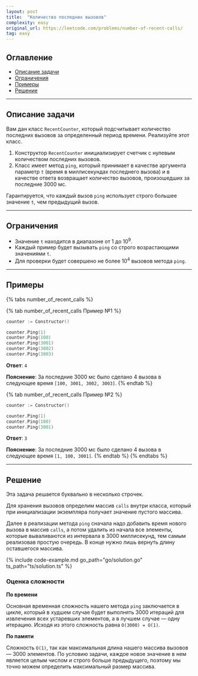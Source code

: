 ```yaml
---
layout: post
title:  "Количество последних вызовов"
complexity: easy
original_url: https://leetcode.com/problems/number-of-recent-calls/
tag: easy
---
```


## Оглавление

- [Описание задачи](#описание-задачи)
- [Ограничения](#ограничения)
- [Примеры](#примеры)
- [Решение](#решение)

---

## Описание задачи

Вам дан класс `RecentCounter`, который подсчитывает количество последних вызовов за определенный период времени.
Реализуйте этот класс.

1. Конструктор `RecentCounter` инициализирует счетчик с нулевым количеством последних вызовов. 
2. Класс имеет метод `ping`, который принимает в качестве аргумента параметр `t` (время в миллисекундах последнего
вызова) и в качестве ответа возвращает количество вызовов, произошедших за последние 3000 мс.

Гарантируется, что каждый вызов `ping` использует строго большее значение `t`, чем предыдущий вызов.

---

## Ограничения

- Значение `t` находится в диапазоне от 1 до 10<sup>9</sup>.
- Каждый пример будет вызывать `ping` со строго возрастающими значениями `t`.
- Для проверки будет совершено не более 10<sup>4</sup> вызовов метода `ping`.

---

## Примеры

{% tabs number_of_recent_calls %}

{% tab number_of_recent_calls Пример №1 %}
```go
counter := Constructor()

counter.Ping(1)
counter.Ping(100)
counter.Ping(3001)
counter.Ping(3002)
counter.Ping(3003)
```

**Ответ**: `4`

**Пояснение**: За последние 3000 мс было сделано 4 вызова в следующее время `[100, 3001, 3002, 3003]`.
{% endtab %}

{% tab number_of_recent_calls Пример №2 %}
```go
counter := Constructor()

counter.Ping(1)
counter.Ping(100)
counter.Ping(3001)
```

**Ответ**: `3`

**Пояснение**: За последние 3000 мс было сделано 4 вызова в следующее время `[1, 100, 3001]`.
{% endtab %}
{% endtabs %}

---

## Решение

Эта задача решается буквально в несколько строчек.

Для хранения вызовов определим массив `calls` внутри класса, который при инициализации экземпляра получает значение пустого массива.

Далее в реализации метода `ping` сначала надо добавить время нового вызова в массив `calls`, а потом удалить из начала
все элементы, которые вываливаются из интервала в 3000 миллисекунд, тем самым реализовав простую очередь.
В конце нужно лишь вернуть длину оставшегося массива.

{% include code-example.md go_path="go/solution.go" ts_path="ts/solution.ts" %}

### Оценка сложности

**По времени**

Основная временная сложность нашего метода `ping` заключается в цикле, который в худшем случае будет выполнять 3000
итераций для извлечения всех устаревших элементов, а в лучшем случае — одну итерацию.
Исходя из этого сложность равна `O(3000) = O(1)`.

**По памяти**

Сложность `O(1)`, так как максимальная длина нашего массива вызовов — 3000 элементов.
По условию задачи, каждое новое значение в нем является целым числом и строго больше предыдущего,
поэтому мы точно можем определить максимальный размер массива.

